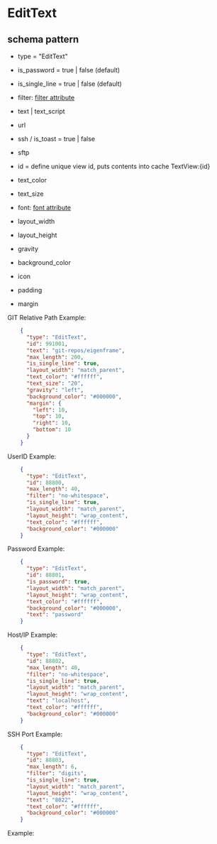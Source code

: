 # EditText
## schema pattern

* type = "EditText"
* is_password = true | false (default)
* is_single_line = true | false (default)
* filter: [filter attribute](./EditText-filter.md)
* text | text_script
* url
* ssh / is_toast = true | false
* sftp
* id = define unique view id, 
  puts contents into cache TextView:{id} 

* text_color
* text_size
* font: [font attribute](./font.md)
* layout_width
* layout_height
* gravity
* background_color
* icon
* padding 
* margin


GIT Relative Path Example:
```json
    {
      "type": "EditText",
      "id": 991001,
      "text": "git-repos/eigenframe",
      "max_length": 200,
      "is_single_line": true,
      "layout_width": "match_parent",
      "text_color": "#ffffff",
      "text_size": "20",
      "gravity": "left",
      "background_color": "#000000",
      "margin": {
        "left": 10,
        "top": 10,
        "right": 10,
        "bottom": 10
      }
    }
```

UserID Example:
```json
    {
      "type": "EditText",
      "id": 88800,
      "max_length": 40,
      "filter": "no-whitespace",
      "is_single_line": true,
      "layout_width": "match_parent",
      "layout_height": "wrap_content",
      "text_color": "#ffffff",
      "background_color": "#000000"
    }
```

Password Example:
```json
    {
      "type": "EditText",
      "id": 88801,
      "is_password": true,
      "layout_width": "match_parent",
      "layout_height": "wrap_content",
      "text_color": "#ffffff",
      "background_color": "#000000",
      "text": "password"
    }
```


Host/IP Example:
```json
    {
      "type": "EditText",
      "id": 88802,
      "max_length": 40,
      "filter": "no-whitespace",
      "is_single_line": true,
      "layout_width": "match_parent",
      "layout_height": "wrap_content",
      "text": "localhost",
      "text_color": "#ffffff",
      "background_color": "#000000"
    }
```


SSH Port Example:
```json
    {
      "type": "EditText",
      "id": 88803,
      "max_length": 6,
      "filter": "digits",
      "is_single_line": true,
      "layout_width": "match_parent",
      "layout_height": "wrap_content",
      "text": "8022",
      "text_color": "#ffffff",
      "background_color": "#000000"
    }
```


Example:
```json
```

